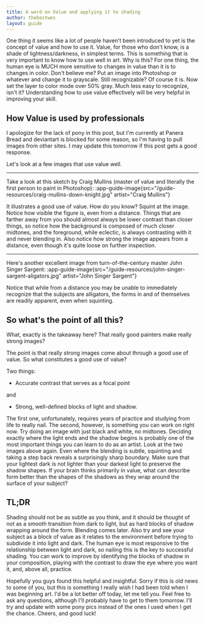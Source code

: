 ```yaml
---
title: A word on Value and applying it to shading
author: thebestwes
layout: guide
---
```


One thing it seems like a lot of people haven't been introduced to yet is the concept of value and how to use it. Value, for those who don't know, is a shade of lightness/darkness, in simplest terms. This is something that is very important to know how to use well in art. Why is this? For one thing, the human eye is MUCH more sensitive to changes in value than it is to changes in color. Don't believe me? Put an image into Photoshop or whatever and change it to grayscale. Still recognizable? Of course it is. Now set the layer to color mode over 50% gray. Much less easy to recognize, isn't it? Understanding how to use value effectively will be very helpful in improving your skill.

## How Value is used by professionals

I apologize for the lack of pony in this post, but I'm currently at Panera Bread and deviantart is blocked for some reason, so I'm having to pull images from other sites. I may update this tomorrow if this post gets a good response.

Let's look at a few images that use value well.

---

Take a look at this sketch by Craig Mullins (master of value and literally the first person to paint in Photoshop):
:app-guide-image{src="/guide-resources/craig-mullins-down-knight.jpg" artist="Craig Mullins"}

It illustrates a good use of value. How do you know? Squint at the image. Notice how visible the figure is, even from a distance. Things that are farther away from you should almost always be lower contrast than closer things, so notice how the background is composed of much closer midtones, and the foreground, while eclectic, is always contrasting with it and never blending in. Also notice how strong the image appears from a distance, even though it's quite loose on further inspection.

---

Here's another excellent image from turn-of-the-century master John Singer Sargent:
:app-guide-image{src="/guide-resources/john-singer-sargent-aligators.jpg" artist="John Singer Sargent"}

Notice that while from a distance you may be unable to immediately recognize that the subjects are alligators, the forms in and of themselves are readily apparent, even when squinting.

## So what's the point of all this?

What, exactly is the takeaway here? That really good painters make really strong images?

The point is that really strong images come about through a good use of value. So what constitutes a good use of value?

Two things:

- Accurate contrast that serves as a focal point

and

- Strong, well-defined blocks of light and shadow.

The first one, unfortunately, requires years of practice and studying from life to really nail. The second, however, is something you can work on right now. Try doing an image with just black and white, no midtones. Deciding exactly where the light ends and the shadow begins is probably one of the most important things you can learn to do as an artist. Look at the two images above again. Even where the blending is subtle, squinting and taking a step back reveals a surprisingly sharp boundary. Make sure that your lightest dark is not lighter than your darkest light to preserve the shadow shapes. If your brain thinks primarily in value, what can describe form better than the shapes of the shadows as they wrap around the surface of your subject?

## TL;DR

Shading should not be as subtle as you think, and it should be thought of not as a smooth transition from dark to light, but as hard blocks of shadow wrapping around the form. Blending comes later. Also try and see your subject as a block of value as it relates to the environment before trying to subdivide it into light and dark. The human eye is most responsive to the relationship between light and dark, so nailing this is the key to successful shading. You can work to improve by identifying the blocks of shadow in your composition, playing with the contrast to draw the eye where you want it, and, above all, practice.

Hopefully you guys found this helpful and insightful. Sorry if this is old news to some of you, but this is something I really wish I had been told when I was beginning art. I'd be a lot better off today, let me tell you. Feel free to ask any questions, although I'll probably have to get to them tomorrow. I'll try and update with some pony pics instead of the ones I used when I get the chance. Cheers, and good luck!
